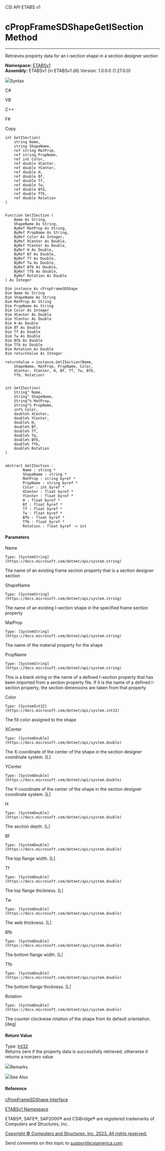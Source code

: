 ﻿

CSI API ETABS v1

# cPropFrameSDShapeGetISection Method  
  
---  
  
Retrieves property data for an I-section shape in a section designer section

**Namespace:** [ETABSv1](2780f1b8-2033-5289-2298-1cdb2a7508d9.htm)  
**Assembly:** ETABSv1 (in ETABSv1.dll) Version: 1.0.0.0 (1.27.0.0)

![](../icons/SectionExpanded.png)Syntax

C#

VB

C++

F#

Copy

    
    
    int GetISection(
    	string Name,
    	string ShapeName,
    	ref string MatProp,
    	ref string PropName,
    	ref int Color,
    	ref double XCenter,
    	ref double YCenter,
    	ref double H,
    	ref double Bf,
    	ref double Tf,
    	ref double Tw,
    	ref double Bfb,
    	ref double Tfb,
    	ref double Rotation
    )
    
    
    Function GetISection ( 
    	Name As String,
    	ShapeName As String,
    	ByRef MatProp As String,
    	ByRef PropName As String,
    	ByRef Color As Integer,
    	ByRef XCenter As Double,
    	ByRef YCenter As Double,
    	ByRef H As Double,
    	ByRef Bf As Double,
    	ByRef Tf As Double,
    	ByRef Tw As Double,
    	ByRef Bfb As Double,
    	ByRef Tfb As Double,
    	ByRef Rotation As Double
    ) As Integer
    
    Dim instance As cPropFrameSDShape
    Dim Name As String
    Dim ShapeName As String
    Dim MatProp As String
    Dim PropName As String
    Dim Color As Integer
    Dim XCenter As Double
    Dim YCenter As Double
    Dim H As Double
    Dim Bf As Double
    Dim Tf As Double
    Dim Tw As Double
    Dim Bfb As Double
    Dim Tfb As Double
    Dim Rotation As Double
    Dim returnValue As Integer
    
    returnValue = instance.GetISection(Name, 
    	ShapeName, MatProp, PropName, Color, 
    	XCenter, YCenter, H, Bf, Tf, Tw, Bfb, 
    	Tfb, Rotation)
    
    
    int GetISection(
    	String^ Name, 
    	String^ ShapeName, 
    	String^% MatProp, 
    	String^% PropName, 
    	int% Color, 
    	double% XCenter, 
    	double% YCenter, 
    	double% H, 
    	double% Bf, 
    	double% Tf, 
    	double% Tw, 
    	double% Bfb, 
    	double% Tfb, 
    	double% Rotation
    )
    
    
    abstract GetISection : 
            Name : string * 
            ShapeName : string * 
            MatProp : string byref * 
            PropName : string byref * 
            Color : int byref * 
            XCenter : float byref * 
            YCenter : float byref * 
            H : float byref * 
            Bf : float byref * 
            Tf : float byref * 
            Tw : float byref * 
            Bfb : float byref * 
            Tfb : float byref * 
            Rotation : float byref -> int 
    

#### Parameters

Name

    Type: [SystemString](https://docs.microsoft.com/dotnet/api/system.string)  
The name of an existing frame section property that is a section designer
section

ShapeName

    Type: [SystemString](https://docs.microsoft.com/dotnet/api/system.string)  
The name of an existing I-section shape in the specified frame section
property

MatProp

    Type: [SystemString](https://docs.microsoft.com/dotnet/api/system.string)  
The name of the material property for the shape

PropName

    Type: [SystemString](https://docs.microsoft.com/dotnet/api/system.string)  
This is a blank string or the name of a defined I-section property that has
been imported from a section property file. If it is the name of a defined
I-section property, the section dimensions are taken from that property

Color

    Type: [SystemInt32](https://docs.microsoft.com/dotnet/api/system.int32)  
The fill color assigned to the shape

XCenter

    Type: [SystemDouble](https://docs.microsoft.com/dotnet/api/system.double)  
The X-coordinate of the center of the shape in the section designer coordinate
system. [L]

YCenter

    Type: [SystemDouble](https://docs.microsoft.com/dotnet/api/system.double)  
The Y-coordinate of the center of the shape in the section designer coordinate
system. [L]

H

    Type: [SystemDouble](https://docs.microsoft.com/dotnet/api/system.double)  
The section depth. [L]

Bf

    Type: [SystemDouble](https://docs.microsoft.com/dotnet/api/system.double)  
The top flange width. [L]

Tf

    Type: [SystemDouble](https://docs.microsoft.com/dotnet/api/system.double)  
The top flange thickness. [L]

Tw

    Type: [SystemDouble](https://docs.microsoft.com/dotnet/api/system.double)  
The web thickness. [L]

Bfb

    Type: [SystemDouble](https://docs.microsoft.com/dotnet/api/system.double)  
The bottom flange width. [L]

Tfb

    Type: [SystemDouble](https://docs.microsoft.com/dotnet/api/system.double)  
The bottom flange thickness. [L]

Rotation

    Type: [SystemDouble](https://docs.microsoft.com/dotnet/api/system.double)  
The counter clockwise rotation of the shape from its default orientation.
[deg]

#### Return Value

Type: [Int32](https://docs.microsoft.com/dotnet/api/system.int32)  
Returns zero if the property data is successfully retrieved; otherwise it
returns a nonzero value

![](../icons/SectionExpanded.png)Remarks

![](../icons/SectionExpanded.png)See Also

#### Reference

[cPropFrameSDShape Interface](a50f9a5e-4c7d-07d5-4326-58be7b557651.htm)

[ETABSv1 Namespace](2780f1b8-2033-5289-2298-1cdb2a7508d9.htm)

ETABS®, SAFE®, SAP2000® and CSiBridge® are registered trademarks of Computers
and Structures, Inc.  

[Copyright © Computers and Structures, Inc. 2023. All rights
reserved.](http://www.csiamerica.com)

Send comments on this topic to
[support@csiamerica.com](mailto:support%40csiamerica.com?Subject=CSI%20API%20ETABS%20v1)

